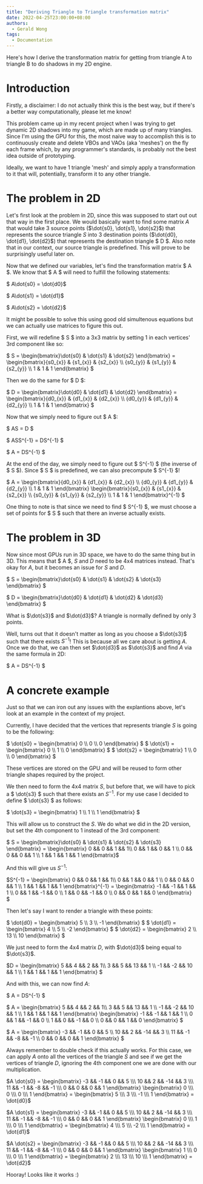 ```yaml
---
title: "Deriving Triangle to Triangle transformation matrix"
date: 2022-04-25T23:00:00+08:00
authors:
  - Gerald Wong
tags:
  - Documentation
---
```


Here's how I derive the transformation matrix for getting from triangle A to triangle B to do shadows in my 2D engine.

<!--more-->

# Introduction

Firstly, a disclaimer: I do not actually think this is the best way, but if there's a better way computationally, please let me know!

This problem came up in my recent project when I was trying to get dynamic 2D shadows into my game, which are made up of many triangles. 
Since I'm using the GPU for this, the most naive way to accomplish this is to continuously create and delete VBOs and VAOs (aka 'meshes') on the fly each frame which, by any programmer's standards, is probably not the best idea outside of prototyping.

Ideally, we want to have 1 triangle 'mesh' and simply apply a transformation to it that will, potentially, transform it to any other triangle.

# The problem in 2D
Let's first look at the problem in 2D, since this was supposed to start out out that way in the first place. 
We would basically want to find some matrix $A$ that would take 3 source points ($\dot{s0}, \dot{s1}, \dot{s2}$) that represents the source triangle $S$ into 3 destination points ($\dot{d0}, \dot{d1}, \dot{d2}$) that represents the destination triangle $ D $.
Also note that in our context, our source triangle is predefined. 
This will prove to be surprisingly useful later on.

Now that we defined our variables, let's find the transformation matrix $ A $. 
We know that $ A $ will need to fulfill the following statements:

$ A\dot{s0} = \dot{d0}$ 

$ A\dot{s1} = \dot{d1}$ 

$ A\dot{s2} = \dot{d2}$ 

It might be possible to solve this using good old simultenous equations but we can actually use matrices to figure this out. 

First, we will redefine $ S $ into a 3x3 matrix by setting 1 in each vertices' 3rd component like so:

$ S = \begin{bmatrix}\dot{s0} & \dot{s1} & \dot{s2} \end{bmatrix} = \begin{bmatrix}{s0_{x}} & {s1_{x}} & {s2_{x}} \\\ {s0_{y}} & {s1_{y}} & {s2_{y}} \\\ 1 & 1 & 1 \end{bmatrix} $

Then we do the same for $ D $: 

$ D = \begin{bmatrix}\dot{d0} & \dot{d1} & \dot{d2} \end{bmatrix} = \begin{bmatrix}{d0_{x}} & {d1_{x}} & {d2_{x}} \\\ {d0_{y}} & {d1_{y}} & {d2_{y}} \\\ 1 & 1 & 1 \end{bmatrix} $

Now that we simply need to figure out $ A $:

$ AS = D $

$ ASS^{-1} = DS^{-1} $

$ A = DS^{-1} $

At the end of the day, we simply need to figure out $ S^{-1} $ (the inverse of $ S $). 
Since $ S $ is predefined, we can also precompute $ S^{-1} $! 

$ A = \begin{bmatrix}{d0_{x}} & {d1_{x}} & {d2_{x}} \\\ {d0_{y}} & {d1_{y}} & {d2_{y}} \\\ 1 & 1 & 1 \end{bmatrix} \begin{bmatrix}{s0_{x}} & {s1_{x}} & {s2_{x}} \\\ {s0_{y}} & {s1_{y}} & {s2_{y}} \\\ 1 & 1 & 1 \end{bmatrix}^{-1} $

One thing to note is that since we need to find  $ S^{-1} $, we must choose a set of points for $ S $ such that there an inverse actually exists.

# The problem in 3D

Now since most GPUs run in 3D space, we have to do the same thing but in 3D. 
This means that $ A $, $S$ and $D$ need to be 4x4 matrices instead.
That's okay for $A$, but it becomes an issue for $S$ and $D$. 

$ S = \begin{bmatrix}\dot{s0} & \dot{s1} & \dot{s2} & \dot{s3} \end{bmatrix} $

$ D = \begin{bmatrix}\dot{d0} & \dot{d1} & \dot{d2} & \dot{d3} \end{bmatrix} $

What is $\dot{s3}$ and $\dot{d3}$?
A triangle is normally defined by only 3 points.

Well, turns out that it doesn't matter as long as you choose a $\dot{s3}$ such that there exists $S^{-1}$! 
This is because all we care about is getting $A$. 
Once we do that, we can then set $\dot{d3}$ as $\dot{s3}$ and find $A$ via the same formula in 2D:

$ A = DS^{-1} $

# A concrete example

Just so that we can iron out any issues with the explantions above, let's look at an example in the context of my project.

Currently, I have decided that the vertices that represents triangle $S$ is going to be the following:

$ \dot{s0} = \begin{bmatrix} 0 \\\ 0 \\\ 0 \end{bmatrix} $
$ \dot{s1} = \begin{bmatrix} 0 \\\ 1 \\\ 0 \end{bmatrix} $
$ \dot{s2} = \begin{bmatrix} 1 \\\ 0 \\\ 0 \end{bmatrix} $

These vertices are stored on the GPU and will be reused to form other triangle shapes required by the project. 

We then need to form the 4x4 matrix $S$, but before that, we will have to pick a $ \dot{s3} $ such that there exists an $S^{-1}$. 
For my use case I decided to define $ \dot{s3} $ as follows:

$ \dot{s3} = \begin{bmatrix} 1 \\\ 1 \\\ 1 \end{bmatrix} $

This will allow us to construct the $S$. We do what we did in the 2D version, but set the 4th component to 1 instead of the 3rd component:

$ S = \begin{bmatrix}\dot{s0} & \dot{s1} & \dot{s2} & \dot{s3} \end{bmatrix} = \begin{bmatrix} 0 && 0 && 1 && 1\\\ 0 && 1 && 0 && 1 \\\ 0 && 0 && 0 && 1 \\\ 1 && 1 && 1 && 1 \end{bmatrix}$

And this will give us $S^{-1}$:

$S^{-1} = 
\begin{bmatrix} 
  0 && 0 && 1 && 1\\\ 
  0 && 1 && 0 && 1 \\\ 
  0 && 0 && 0 && 1 \\\ 
  1 && 1 && 1 && 1 
\end{bmatrix}^{-1} = 
\begin{bmatrix} 
  -1 && -1 && 1 && 1 \\\ 
  0 && 1 && -1 && 0 \\\ 
  1 && 0 && -1 && 0 \\\ 
  0 && 0 && 1 && 0 
\end{bmatrix}  
$

Then let's say I want to render a triangle with these points:

$ \dot{d0} = \begin{bmatrix} 5 \\\ 3 \\\ -1 \end{bmatrix} $
$ \dot{d1} = \begin{bmatrix} 4 \\\ 5 \\\ -2 \end{bmatrix} $
$ \dot{d2} = \begin{bmatrix} 2 \\\ 13 \\\ 10 \end{bmatrix} $

We just need to form the 4x4 matrix $D$, with $\dot{d3}$ being equal to $\dot{s3}$.

$D = 
\begin{bmatrix} 
  5 && 4  && 2  && 1\\\ 
  3 && 5  && 13  && 1 \\\ 
  -1 && -2 && 10  && 1 \\\ 
  1 && 1  &&  1  && 1 
\end{bmatrix}
$

And with this, we can now find $A$: 

$ A = DS^{-1} $

$ A = 
\begin{bmatrix} 
  5 && 4  && 2  && 1\\\ 
  3 && 5  && 13  && 1 \\\ 
  -1 && -2 && 10  && 1 \\\ 
  1 && 1  &&  1  && 1 
\end{bmatrix}
\begin{bmatrix} 
  -1 && -1 && 1 && 1 \\\ 
  0 && 1 && -1 && 0 \\\ 
  1 && 0 && -1 && 0 \\\ 
  0 && 0 && 1 && 0 
\end{bmatrix}  $


$ A = 
\begin{bmatrix} 
  -3 && -1 && 0 && 5 \\\ 
  10 && 2 && -14 && 3 \\\ 
  11 && -1 && -8 && -1 \\\ 
  0 && 0 && 0 && 1 
\end{bmatrix} $


Always remember to double check if this actually works.
For this case, we can apply $A$ onto all the vertices of the triangle $S$ and see if we get the vertices of triangle $D$, ignoring the 4th component one we are done with our multiplication.

$A \dot{s0} = 
\begin{bmatrix} 
  -3 && -1 && 0 && 5 \\\ 
  10 && 2 && -14 && 3 \\\ 
  11 && -1 && -8 && -1 \\\ 
  0 && 0 && 0 && 1 
\end{bmatrix}
\begin{bmatrix} 
  0  \\\ 
  0  \\\ 
  0 \\\ 
  1 
\end{bmatrix} =
\begin{bmatrix} 
  5  \\\ 
  3  \\\ 
  -1 \\\ 
  1 
\end{bmatrix} =
\dot{d0}$

$A \dot{s1} = 
\begin{bmatrix} 
  -3 && -1 && 0 && 5 \\\ 
  10 && 2 && -14 && 3 \\\ 
  11 && -1 && -8 && -1 \\\ 
  0 && 0 && 0 && 1 
\end{bmatrix}
\begin{bmatrix} 
  0  \\\ 
  1  \\\ 
  0 \\\ 
  1 
\end{bmatrix} =
\begin{bmatrix} 
  4  \\\ 
  5  \\\ 
  -2 \\\ 
  1 
\end{bmatrix} =
\dot{d1}$

$A \dot{s2} = 
\begin{bmatrix} 
  -3 && -1 && 0 && 5 \\\ 
  10 && 2 && -14 && 3 \\\ 
  11 && -1 && -8 && -1 \\\ 
  0 && 0 && 0 && 1 
\end{bmatrix}
\begin{bmatrix} 
  1  \\\ 
  0  \\\ 
  0  \\\ 
  1 
\end{bmatrix} =
\begin{bmatrix} 
  2  \\\ 
  13  \\\ 
  10 \\\ 
  1 
\end{bmatrix} =
\dot{d2}$

Hooray! Looks like it works :)





















